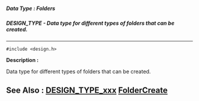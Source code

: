 ##### Data Type : Folders
##### DESIGN_TYPE - Data type for different types of folders that can be created.
---
```
#include <design.h>
```
**Description :**

Data type for different types of folders that can be created.

**See Also :**
[DESIGN_TYPE_xxx](/domino-c-api-docs/reference/Symb/DESIGN_TYPE_xxx)
[FolderCreate](/domino-c-api-docs/reference/Func/FolderCreate)
---
